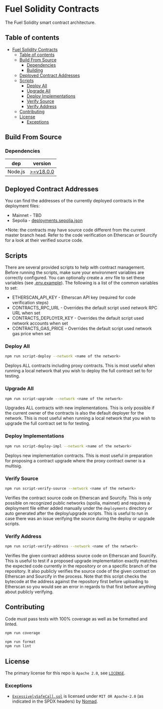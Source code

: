 # Fuel Solidity Contracts

The Fuel Solidity smart contract architecture.

## Table of contents

- [Fuel Solidity Contracts](#fuel-solidity-contracts)
  - [Table of contents](#table-of-contents)
  - [Build From Source](#build-from-source)
    - [Dependencies](#dependencies)
    - [Building](#building)
  - [Deployed Contract Addresses](#deployed-contract-addresses)
  - [Scripts](#scripts)
    - [Deploy All](#deploy-all)
    - [Upgrade All](#upgrade-all)
    - [Deploy Implementations](#deploy-implementations)
    - [Verify Source](#verify-source)
    - [Verify Address](#verify-address)
  - [Contributing](#contributing)
  - [License](#license)
    - [Exceptions](#exceptions)

## Build From Source

### Dependencies

| dep     | version                                                  |
| ------- | -------------------------------------------------------- |
| Node.js | [>=v18.0.0](https://nodejs.org/en/blog/release/v18.0.0/) |

## Deployed Contract Addresses

You can find the addresses of the currently deployed contracts in the deployment files:

- Mainnet - TBD
- Sepolia - [deployments.sepolia.json](./deployments/deployments.sepolia.json)

\*Note: the contracts may have source code different from the current master branch head. Refer to the code verification on Etherscan or Sourcify for a look at their verified source code.

## Scripts

There are several provided scripts to help with contract management. Before running the scripts, make sure your environment variables are correctly configured. You can optionally create a .env file to set these variables (see [.env.example](.env.example)). The following is a list of the common variables to set:

- ETHERSCAN_API_KEY - Etherscan API key (required for code verification steps)
- CONTRACTS_RPC_URL - Overrides the default script used network RPC URL when set
- CONTRACTS_DEPLOYER_KEY - Overrides the default script used network accounts when set
- CONTRACTS_GAS_PRICE - Overrides the default script used network gas price when set

### Deploy All

```sh
npm run script-deploy --network <name of the network>
```

Deploys ALL contracts including proxy contracts. This is most useful when running a local network that you wish to deploy the full contract set to for testing.

### Upgrade All

```sh
npm run script-upgrade --network <name of the network>
```

Upgrades ALL contracts with new implementations. This is only possible if the current owner of the contracts is also the default deployer for the network. This is most useful when running a local network that you wish to upgrade the full contract set to for testing.

### Deploy Implementations

```sh
npm run script-deploy-impl --network <name of the network>
```

Deploys new implementation contracts. This is most useful in preparation for proposing a contract upgrade where the proxy contract owner is a multisig.

### Verify Source

```sh
npm run script-verify-source --network <name of the network>
```

Verifies the contract source code on Etherscan and Sourcify. This is only possible on recognized public networks (spolia, mainnet) and requires a deployment file either added manually under the `deployments` directory or auto generated after the deploy/upgrade scripts. This is useful to run in case there was an issue verifying the source during the deploy or upgrade scripts.

### Verify Address

```sh
npm run script-verify-address --network <name of the network>
```

Verifies the given contract address source code on Etherscan and Sourcify. This is useful to test if a proposed upgrade implementation exactly matches the expected code currently in the repository or on a specific branch of the repository. It also publicly verifies the source code of the given contract on Etherscan and Sourcify in the process. Note that this script checks the bytecode at the address against the repository first before uploading to Etherscan so you would see an error in regards to that first before anything about publicly verifying.

## Contributing

Code must pass tests with 100% coverage as well as be formatted and linted.

```sh
npm run coverage

npm run format
npm run lint
```

## License

The primary license for this repo is `Apache 2.0`, see [`LICENSE`](../../LICENSE).

### Exceptions

- [`ExcessivelySafeCall.sol`](./contracts/vendor/ExcessivelySafeCall.sol) is licensed under `MIT OR Apache-2.0` (as indicated in the SPDX headers) by [Nomad](https://github.com/nomad-xyz/ExcessivelySafeCall).
